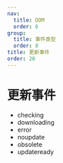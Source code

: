 ```yaml
---
nav:
  title: DOM
  order: 6
group:
  title: 事件类型
  order: 8
title: 更新事件
order: 20
---
```


# 更新事件

- checking
- downloading
- error
- noupdate
- obsolete
- updateready
